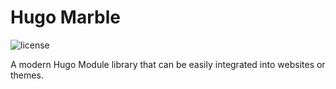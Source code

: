 # Hugo Marble

![license](https://img.shields.io/github/license/wangchucheng/hugo-marble)

A modern Hugo Module library that can be easily integrated into websites or themes.